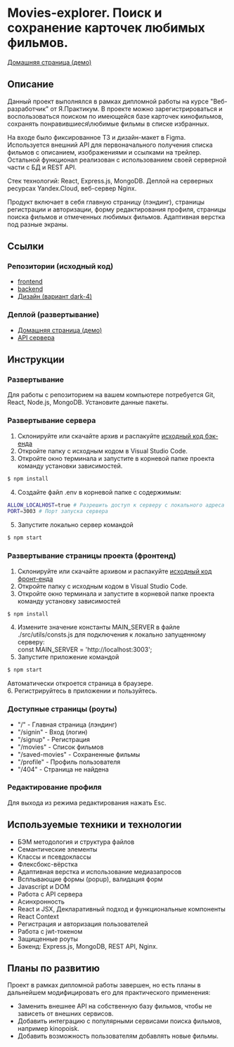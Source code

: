 # Movies-explorer. Поиск и сохранение карточек любимых фильмов.

[ Домашняя страница (демо)](https://lifemovie.nomoreparties.co "https://lifemovie.nomoreparties.co")

## Описание

Данный проект выполнялся в рамках дипломной работы на курсе "Веб-разработчик" от Я.Практикум. 
В проекте можно зарегистрироваться и воспользоваться поиском по имеющейся базе карточек кинофильмов, сохранять понравившиеся\любимые фильмы в списке избранных.

На входе было фиксированное ТЗ и дизайн-макет в Figma. Используется внешний API для первоначального получения списка фильмов с описанием, изображениями и ссылками на трейлер. Остальной функционал реализован с использованием своей серверной части с БД и REST API. 

Стек технологий: React, Express.js, MongoDB. 
Деплой на серверных ресурсах Yandex.Cloud, веб-сервер Nginx.

Продукт включает в себя главную страницу (лэндинг), страницы регистрации и авторизации, форму редактирования профиля, страницы поиска фильмов и отмеченных любимых фильмов. 
Адаптивная верстка под разные экраны.

## Ссылки

### Репозитории (исходный код)

+ [frontend](https://github.com/losbojos/movies-explorer-frontend)
+ [backend](https://github.com/losbojos/movies-explorer-api)
+ [Дизайн (вариант dark-4)](https://www.figma.com/file/6FMWkB94wE7KTkcCgUXtnC/light-1?type=design&node-id=1-9662&mode=design&t=NGK34yb7P31H0KQj-0)

### Деплой (развертывание)

+ [Домашняя страница (демо)](https://lifemovie.nomoreparties.co)
+ [API сервера](https://api.lifemovie.nomoreparties.co)

## Инструкции

### Развертывание

Для работы с репозиторием на вашем компьютере потребуется Git, React, Node.js, MongoDB. Установите данные пакеты.

### Развертывание сервера

1. Склонируйте или скачайте архив и распакуйте [исходный код бэк-енда](https://github.com/losbojos/movies-explorer-api.git)
2. Откройте папку с исходным кодом в Visual Studio Code.
3. Откройте окно терминала и запустите в корневой папке проекта команду установки зависимостей.
```bash
$ npm install
```
4. Создайте файл .env в корневой папке с содержимым: 
```bash
ALLOW_LOCALHOST=true # Разрешить доступ к серверу с локального адреса
PORT=3003 # Порт запуска сервера
```
5. Запустите локально сервер командой 
```bash
$ npm start
```

### Развертывание страницы проекта (фронтенд)

1. Склонируйте или скачайте архивом и распакуйте [исходный код фронт-енда](https://github.com/losbojos/movies-explorer-frontend.git)
2. Откройте папку с исходным кодом в Visual Studio Code.
3. Откройте окно терминала и запустите в корневой папке проекта команду установку зависимостей
```bash
$ npm install
```
4. Измените значение константы MAIN_SERVER в файле ./src/utils/consts.js для подключения к локально запущенному серверу:  
const MAIN_SERVER = 'http://localhost:3003';
5. Запустите приложение командой 
```bash
$ npm start
```
Автоматически откроется страница в браузере.  
6. Регистрируйтесь в приложении и пользуйтесь.

### Доступные страницы (роуты)

+ "/"             - Главная страница (лэндинг)
+ "/signin"       - Вход (логин)
+ "/signup"       - Регистрация
+ "/movies"       - Список фильмов
+ "/saved-movies" - Сохраненные фильмы
+ "/profile"      - Профиль пользователя
+ "/404"          - Страница не найдена

### Редактирование профиля

Для выхода из режима редактирования нажать Esc.

## Используемые техники и технологии

+ БЭМ методология и структура файлов
+ Семантические элементы
+ Классы и псевдоклассы
+ Флексбокс-вёрстка
+ Адаптивная верстка и использование медиазапросов
+ Всплывающие формы (popup), валидация форм
+ Javascript и DOM
+ Работа с API сервера
+ Асинхронность
+ React и JSX, Декларативный подход и функциональные компоненты
+ React Context
+ Регистрация и авторизация пользователей
+ Работа с jwt-токеном
+ Защищенные роуты
+ Бэкенд: Express.js, MongoDB, REST API, Nginx.

## Планы по развитию
Проект в рамках дипломной работы завершен, но есть планы в дальнейшем модифицировать его для практического применения:
+ Заменить внешнее API на собственную базу фильмов, чтобы не зависеть от внешних сервисов.
+ Добавить интеграцию с популярными сервисами поиска фильмов, например kinopoisk.
+ Добавить возможность пользователям добавлять новые фильмы.
